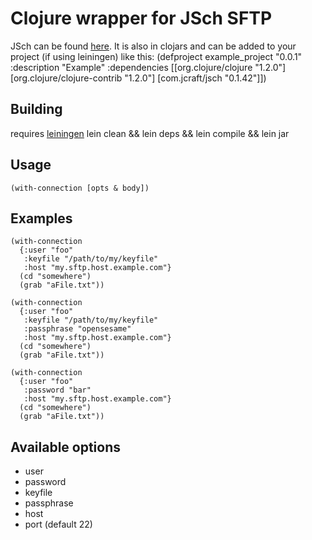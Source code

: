 Clojure wrapper for JSch SFTP 
=====

JSch can be found [here](http://www.jcraft.com/jsch/). It is also in clojars and can be added to your project (if using leiningen) like this:
    (defproject example_project "0.0.1"
      :description "Example"
      :dependencies [[org.clojure/clojure "1.2.0"]
                     [org.clojure/clojure-contrib "1.2.0"]
                     [com.jcraft/jsch "0.1.42"]])

Building
----------
requires [leiningen](http://github.com/technomancy/leiningen)
    lein clean && lein deps && lein compile && lein jar

Usage
----------
    (with-connection [opts & body])

Examples
----------
    (with-connection
      {:user "foo"
       :keyfile "/path/to/my/keyfile"
       :host "my.sftp.host.example.com"}
      (cd "somewhere")
      (grab "aFile.txt"))

    (with-connection
      {:user "foo"
       :keyfile "/path/to/my/keyfile"
       :passphrase "opensesame"
       :host "my.sftp.host.example.com"}
      (cd "somewhere")
      (grab "aFile.txt"))

    (with-connection
      {:user "foo"
       :password "bar"
       :host "my.sftp.host.example.com"}
      (cd "somewhere")
      (grab "aFile.txt"))

Available options
----------
* user
* password
* keyfile
* passphrase
* host
* port (default 22)